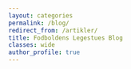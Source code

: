 ```yaml
---
layout: categories
permalink: /blog/
redirect_from: /artikler/
title: Fodboldens Legestues Blog
classes: wide
author_profile: true
---
```

